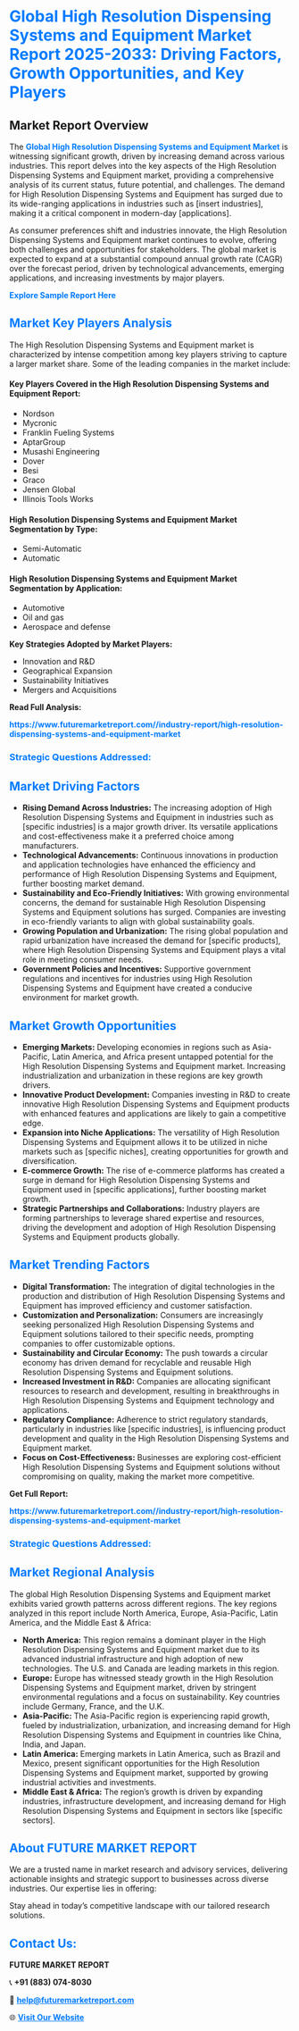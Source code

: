 <h1 style="color: #007BFF;">Global High Resolution Dispensing Systems and Equipment Market Report 2025-2033: Driving Factors, Growth Opportunities, and Key Players</h1>

<section id="overview">
<h2>Market Report Overview</h2>
<p>The <a href="https://www.futuremarketreport.com//industry-report/high-resolution-dispensing-systems-and-equipment-market" style="color: #007BFF; text-decoration: none;"><strong>Global High Resolution Dispensing Systems and Equipment Market</strong></a> is witnessing significant growth, driven by increasing demand across various industries. This report delves into the key aspects of the High Resolution Dispensing Systems and Equipment market, providing a comprehensive analysis of its current status, future potential, and challenges. The demand for High Resolution Dispensing Systems and Equipment has surged due to its wide-ranging applications in industries such as [insert industries], making it a critical component in modern-day [applications].</p>
<p>As consumer preferences shift and industries innovate, the High Resolution Dispensing Systems and Equipment market continues to evolve, offering both challenges and opportunities for stakeholders. The global market is expected to expand at a substantial compound annual growth rate (CAGR) over the forecast period, driven by technological advancements, emerging applications, and increasing investments by major players.</p>
</section>

<section id="overview">
<p><a href="https://www.futuremarketreport.com//request-sample/reportId=75185" style="color: #007BFF; text-decoration: none;"><strong>Explore Sample Report Here</strong></a></p>
</section>

<section id="key-players">
<h2 style="color: #007BFF;">Market Key Players Analysis</h2>
<p>The High Resolution Dispensing Systems and Equipment market is characterized by intense competition among key players striving to capture a larger market share. Some of the leading companies in the market include:</p>
<h4>Key Players Covered in the High Resolution Dispensing Systems and Equipment Report:</h4>
<ul><li>Nordson</li><li>Mycronic</li><li>Franklin Fueling Systems</li><li>AptarGroup</li><li>Musashi Engineering</li><li>Dover</li><li>Besi</li><li>Graco</li><li>Jensen Global</li><li>Illinois Tools Works</li></ul>
<h4>High Resolution Dispensing Systems and Equipment Market Segmentation by Type:</h4>
<ul><li>Semi-Automatic</li><li>Automatic</li></ul>

<h4>High Resolution Dispensing Systems and Equipment Market Segmentation by Application:</h4>
<ul><li>Automotive</li><li>Oil and gas</li><li>Aerospace and defense</li></ul>
<p><strong>Key Strategies Adopted by Market Players:</strong></p>
<ul>
<li>Innovation and R&D</li>
<li>Geographical Expansion</li>
<li>Sustainability Initiatives</li>
<li>Mergers and Acquisitions</li>
</ul>
</section>

<section>
<p><strong>Read Full Analysis: </strong></p><a href="https://www.futuremarketreport.com//industry-report/high-resolution-dispensing-systems-and-equipment-market" style="color: #007BFF; text-decoration: none;"><strong>https://www.futuremarketreport.com//industry-report/high-resolution-dispensing-systems-and-equipment-market</strong></a>
<h3 style="color: #007BFF;">Strategic Questions Addressed:</h3>
</section>

<section id="driving-factors">
<h2 style="color: #007BFF;">Market Driving Factors</h2>
<ul>
<li><strong>Rising Demand Across Industries:</strong> The increasing adoption of High Resolution Dispensing Systems and Equipment in industries such as [specific industries] is a major growth driver. Its versatile applications and cost-effectiveness make it a preferred choice among manufacturers.</li>
<li><strong>Technological Advancements:</strong> Continuous innovations in production and application technologies have enhanced the efficiency and performance of High Resolution Dispensing Systems and Equipment, further boosting market demand.</li>
<li><strong>Sustainability and Eco-Friendly Initiatives:</strong> With growing environmental concerns, the demand for sustainable High Resolution Dispensing Systems and Equipment solutions has surged. Companies are investing in eco-friendly variants to align with global sustainability goals.</li>
<li><strong>Growing Population and Urbanization:</strong> The rising global population and rapid urbanization have increased the demand for [specific products], where High Resolution Dispensing Systems and Equipment plays a vital role in meeting consumer needs.</li>
<li><strong>Government Policies and Incentives:</strong> Supportive government regulations and incentives for industries using High Resolution Dispensing Systems and Equipment have created a conducive environment for market growth.</li>
</ul>
</section>

<section id="growth-opportunities">
<h2 style="color: #007BFF;">Market Growth Opportunities</h2>
<ul>
<li><strong>Emerging Markets:</strong> Developing economies in regions such as Asia-Pacific, Latin America, and Africa present untapped potential for the High Resolution Dispensing Systems and Equipment market. Increasing industrialization and urbanization in these regions are key growth drivers.</li>
<li><strong>Innovative Product Development:</strong> Companies investing in R&D to create innovative High Resolution Dispensing Systems and Equipment products with enhanced features and applications are likely to gain a competitive edge.</li>
<li><strong>Expansion into Niche Applications:</strong> The versatility of High Resolution Dispensing Systems and Equipment allows it to be utilized in niche markets such as [specific niches], creating opportunities for growth and diversification.</li>
<li><strong>E-commerce Growth:</strong> The rise of e-commerce platforms has created a surge in demand for High Resolution Dispensing Systems and Equipment used in [specific applications], further boosting market growth.</li>
<li><strong>Strategic Partnerships and Collaborations:</strong> Industry players are forming partnerships to leverage shared expertise and resources, driving the development and adoption of High Resolution Dispensing Systems and Equipment products globally.</li>
</ul>
</section>

<section id="trending-factors">
<h2 style="color: #007BFF;">Market Trending Factors</h2>
<ul>
<li><strong>Digital Transformation:</strong> The integration of digital technologies in the production and distribution of High Resolution Dispensing Systems and Equipment has improved efficiency and customer satisfaction.</li>
<li><strong>Customization and Personalization:</strong> Consumers are increasingly seeking personalized High Resolution Dispensing Systems and Equipment solutions tailored to their specific needs, prompting companies to offer customizable options.</li>
<li><strong>Sustainability and Circular Economy:</strong> The push towards a circular economy has driven demand for recyclable and reusable High Resolution Dispensing Systems and Equipment solutions.</li>
<li><strong>Increased Investment in R&D:</strong> Companies are allocating significant resources to research and development, resulting in breakthroughs in High Resolution Dispensing Systems and Equipment technology and applications.</li>
<li><strong>Regulatory Compliance:</strong> Adherence to strict regulatory standards, particularly in industries like [specific industries], is influencing product development and quality in the High Resolution Dispensing Systems and Equipment market.</li>
<li><strong>Focus on Cost-Effectiveness:</strong> Businesses are exploring cost-efficient High Resolution Dispensing Systems and Equipment solutions without compromising on quality, making the market more competitive.</li>
</ul>
</section>

<section>
<p><strong>Get Full Report: </strong></p><a href="https://www.futuremarketreport.com//industry-report/high-resolution-dispensing-systems-and-equipment-market" style="color: #007BFF; text-decoration: none;"><strong>https://www.futuremarketreport.com//industry-report/high-resolution-dispensing-systems-and-equipment-market</strong></a>
<h3 style="color: #007BFF;">Strategic Questions Addressed:</h3>
</section>


<section id="regional-analysis">
<h2 style="color: #007BFF;">Market Regional Analysis</h2>
<p>The global High Resolution Dispensing Systems and Equipment market exhibits varied growth patterns across different regions. The key regions analyzed in this report include North America, Europe, Asia-Pacific, Latin America, and the Middle East & Africa:</p>
<ul>
<li><strong>North America:</strong> This region remains a dominant player in the High Resolution Dispensing Systems and Equipment market due to its advanced industrial infrastructure and high adoption of new technologies. The U.S. and Canada are leading markets in this region.</li>
<li><strong>Europe:</strong> Europe has witnessed steady growth in the High Resolution Dispensing Systems and Equipment market, driven by stringent environmental regulations and a focus on sustainability. Key countries include Germany, France, and the U.K.</li>
<li><strong>Asia-Pacific:</strong> The Asia-Pacific region is experiencing rapid growth, fueled by industrialization, urbanization, and increasing demand for High Resolution Dispensing Systems and Equipment in countries like China, India, and Japan.</li>
<li><strong>Latin America:</strong> Emerging markets in Latin America, such as Brazil and Mexico, present significant opportunities for the High Resolution Dispensing Systems and Equipment market, supported by growing industrial activities and investments.</li>
<li><strong>Middle East & Africa:</strong> The region’s growth is driven by expanding industries, infrastructure development, and increasing demand for High Resolution Dispensing Systems and Equipment in sectors like [specific sectors].</li>
</ul>
</section>

<footer>
<h2 style="color: #007BFF;">About FUTURE MARKET REPORT</h2>
<p>We are a trusted name in market research and advisory services, delivering actionable insights and strategic support to businesses across diverse industries. Our expertise lies in offering:</p>

<p>Stay ahead in today’s competitive landscape with our tailored research solutions.</p>

<h2 style="color: #007BFF;">Contact Us:</h2>
<p><strong>FUTURE MARKET REPORT</strong></p>
<p>📞 <strong>+91 (883) 074-8030</strong></p>
<p>📧 <strong><a href="mailto:help@futuremarketreport.com" style="color: #007BFF;">help@futuremarketreport.com</a></strong></p>
<p>🌐 <strong><a href="https://www.futuremarketreport.com/" style="color: #007BFF;">Visit Our Website</a></strong></p>
</footer>
